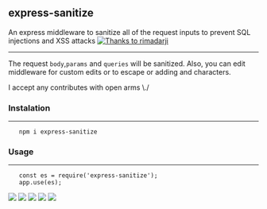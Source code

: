 express-sanitize
------------
An express middleware to sanitize all of the request inputs to prevent SQL injections and XSS attacks
[![Thanks to rimadarji](https://cdn.dribbble.com/users/2829177/screenshots/10763020/media/c03780df84015dd8a0bfbb6e2179575f.jpg "Thanks to geneyaro")](https://dribbble.com/geneyaro  "Thanks to geneyaro")



------------
The request ```body```,```params``` and ```queries``` will be sanitized. Also, you can edit middleware for custom edits or to escape or adding and characters.

I accept any contributes with open arms \\./

### Instalation
------------
 ```
    npm i express-sanitize
 ```

### Usage
------------
 ```
    const es = require('express-sanitize');
    app.use(es);
 ```

![](https://img.shields.io/github/stars/amindotb/validplease.svg) ![](https://img.shields.io/github/forks/amindotb/validplease.svg) ![](https://img.shields.io/github/tag/amindotb/validplease.svg) ![](https://img.shields.io/github/release/amindotb/validplease.svg) ![](https://img.shields.io/github/issues/amindotb/validplease.svg)